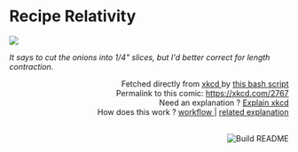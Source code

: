 # <b>Recipe Relativity</b>

[![](https://imgs.xkcd.com/comics/recipe_relativity.png)](https://xkcd.com/2767)

<i>It says to cut the onions into 1/4&quot; slices, but I&#39;d better correct for length contraction.</i>

<div align="right">
  Fetched directly from
  <a href="https://xkcd.com">
    xkcd
  </a>
  by
  <a href="https://github.com/Vanille-N/Vanille-N/blob/master/fetch">
    this bash script
  </a>
</div>
<div align="right">
  Permalink to this comic:
  <a href="https://xkcd.com/2767">
    https://xkcd.com/2767
  </a>
</div>
<div align="right">
  Need an explanation ?
  <a href="https://www.explainxkcd.com/wiki/index.php/2767">
    Explain xkcd
  </a>
</div>
<div align="right">
  How does this work ?
  <a href="https://github.com/Vanille-N/Vanille-N/blob/master/.github/workflows/build.yml">
    workflow
  </a>
  |
  <a href="https://simonwillison.net/2020/Jul/10/self-updating-profile-readme/">
    related explanation
  </a>
</div><br>

<a href="https://github.com/Vanille-N/Vanille-N/actions"><img src="https://github.com/Vanille-N/Vanille-N/workflows/Build%20README/badge.svg" align="right" alt="Build README"></a>

